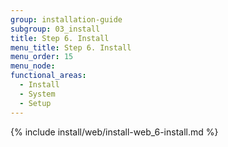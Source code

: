 ```yaml
---
group: installation-guide
subgroup: 03_install
title: Step 6. Install
menu_title: Step 6. Install
menu_order: 15
menu_node:
functional_areas:
  - Install
  - System
  - Setup
---
```


{% include install/web/install-web_6-install.md %}
